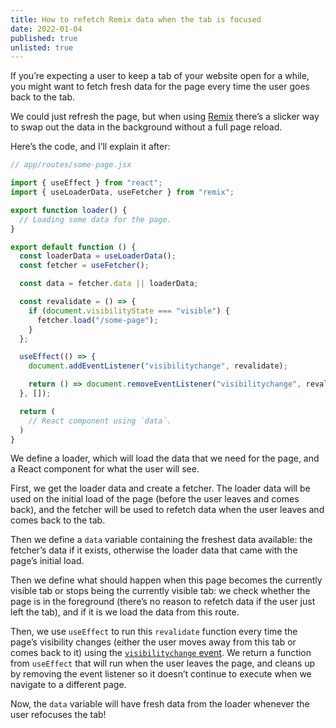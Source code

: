 ```yaml
---
title: How to refetch Remix data when the tab is focused
date: 2022-01-04
published: true
unlisted: true
---
```


If you’re expecting a user to keep a tab of your website open for a while, you might want to fetch fresh data for the page every time the user goes back to the tab.

We could just refresh the page, but when using [Remix](https://remix.run) there’s a slicker way to swap out the data in the background without a full page reload.

Here’s the code, and I’ll explain it after:

```javascript
// app/routes/some-page.jsx

import { useEffect } from "react";
import { useLoaderData, useFetcher } from "remix";

export function loader() {
  // Loading some data for the page.
}

export default function () {
  const loaderData = useLoaderData();
  const fetcher = useFetcher();

  const data = fetcher.data || loaderData;

  const revalidate = () => {
    if (document.visibilityState === "visible") {
      fetcher.load("/some-page");
    }
  };

  useEffect(() => {
    document.addEventListener("visibilitychange", revalidate);

    return () => document.removeEventListener("visibilitychange", revalidate);
  }, []);

  return (
    // React component using `data`.
  )
}
```

We define a loader, which will load the data that we need for the page, and a React component for what the user will see.

First, we get the loader data and create a fetcher. The loader data will be used on the initial load of the page (before the user leaves and comes back), and the fetcher will be used to refetch data when the user leaves and comes back to the tab.

Then we define a `data` variable containing the freshest data available: the fetcher’s data if it exists, otherwise the loader data that came with the page’s initial load.

Then we define what should happen when this page becomes the currently visible tab or stops being the currently visible tab: we check whether the page is in the foreground (there’s no reason to refetch data if the user just left the tab), and if it is we load the data from this route.

Then, we use `useEffect` to run this `revalidate` function every time the page’s visibility changes (either the user moves away from this tab or comes back to it) using the [`visibilitychange` event](https://developer.mozilla.org/en-US/docs/Web/API/Document/visibilitychange_event). We return a function from `useEffect` that will run when the user leaves the page, and cleans up by removing the event listener so it doesn’t continue to execute when we navigate to a different page.

Now, the `data` variable will have fresh data from the loader whenever the user refocuses the tab!
